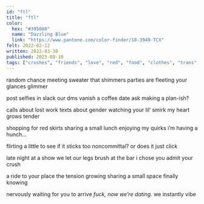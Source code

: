 ```yaml
---
id: "ftl"
title: "ftl"
color:
  hex: "#3950A0"
  name: "Dazzling Blue"
  link: "https://www.pantone.com/color-finder/18-3949-TCX"
felt: 2022-02-12
written: 2022-03-30
published: 2025-08-10
tags: ["crushes", "friends", "love", "red", "food", "clothes", "trans", "gender", "new york","🪴"]
---
```

random chance meeting
sweater that shimmers
parties are fleeting
your glances glimmer

post selfies in slack
our dms vanish
a coffee date ask
making a plan-ish?

calls about lost work
texts about gender
watching your lil’ smirk
my heart grows tender

shopping for red skirts
sharing a small lunch
enjoying my quirks
i’m having a hunch…

flirting a little
to see if it sticks
too noncommittal?
or does it just click

late night at a show
we let our legs brush
at the bar i chose
you admit your crush

a ride to your place
the tension growing
sharing a small space
finally knowing

nervously waiting
for you to arrive
_fuck, now we’re dating._
we instantly vibe